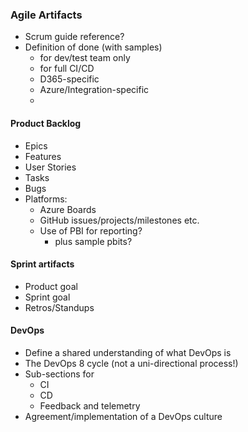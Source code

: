 ### Agile Artifacts
- Scrum guide reference?
- Definition of done (with samples)
    - for dev/test team only
    - for full CI/CD 
    - D365-specific
    - Azure/Integration-specific
    - 

#### Product Backlog
- Epics
- Features
- User Stories
- Tasks
- Bugs
- Platforms:
    - Azure Boards
    - GitHub issues/projects/milestones etc.
    - Use of PBI for reporting?
        - plus sample pbits?

#### Sprint artifacts
- Product goal
- Sprint goal
- Retros/Standups

#### DevOps
- Define a shared understanding of what DevOps is
- The DevOps 8 cycle (not a uni-directional process!)
- Sub-sections for
    - CI
    - CD
    - Feedback and telemetry
- Agreement/implementation of a DevOps culture
